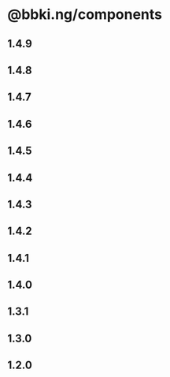 # @bbki.ng/components

## 1.4.9

## 1.4.8

## 1.4.7

## 1.4.6

## 1.4.5

## 1.4.4

## 1.4.3

## 1.4.2

## 1.4.1

## 1.4.0

## 1.3.1

## 1.3.0

## 1.2.0
